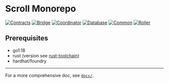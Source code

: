 # Scroll Monorepo

[![Contracts](https://github.com/scroll-tech/scroll/actions/workflows/contracts.yaml/badge.svg)](https://github.com/scroll-tech/scroll/actions/workflows/contracts.yaml) [![Bridge](https://github.com/scroll-tech/scroll/actions/workflows/bridge.yml/badge.svg)](https://github.com/scroll-tech/scroll/actions/workflows/bridge.yml) [![Coordinator](https://github.com/scroll-tech/scroll/actions/workflows/coordinator.yml/badge.svg)](https://github.com/scroll-tech/scroll/actions/workflows/coordinator.yml) [![Database](https://github.com/scroll-tech/scroll/actions/workflows/database.yml/badge.svg)](https://github.com/scroll-tech/scroll/actions/workflows/database.yml) [![Common](https://github.com/scroll-tech/scroll/actions/workflows/common.yml/badge.svg)](https://github.com/scroll-tech/scroll/actions/workflows/common.yml) [![Roller](https://github.com/scroll-tech/scroll/actions/workflows/roller.yml/badge.svg)](https://github.com/scroll-tech/scroll/actions/workflows/roller.yml)

## Prerequisites
+ go1.18
+ rust (version see [rust-toolchain](./common/libzkp/impl/rust-toolchain))
+ hardhat/foundry

---

For a more comprehensive doc, see [`docs/`](./docs).
